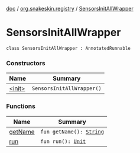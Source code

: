[doc](../../index.md) / [org.snakeskin.registry](../index.md) / [SensorsInitAllWrapper](./index.md)

# SensorsInitAllWrapper

`class SensorsInitAllWrapper : AnnotatedRunnable`

### Constructors

| Name | Summary |
|---|---|
| [&lt;init&gt;](-init-.md) | `SensorsInitAllWrapper()` |

### Functions

| Name | Summary |
|---|---|
| [getName](get-name.md) | `fun getName(): `[`String`](https://kotlinlang.org/api/latest/jvm/stdlib/kotlin/-string/index.html) |
| [run](run.md) | `fun run(): `[`Unit`](https://kotlinlang.org/api/latest/jvm/stdlib/kotlin/-unit/index.html) |
